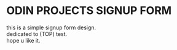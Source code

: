 # ODIN PROJECTS SIGNUP FORM  
this is a simple signup form design.  
dedicated to (TOP) test.  
hope u like it.